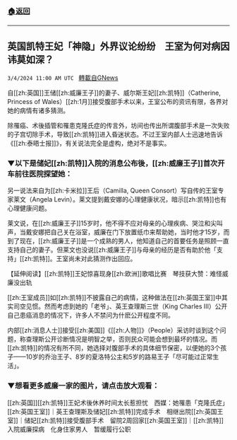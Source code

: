 ###  [:house:返回](README.md)
---


## 英国凯特王妃「神隐」外界议论纷纷　王室为何对病因讳莫如深？
`3/4/2024 11:00 AM UTC ` [轉載自GNews](https://gnews.org/articles/2363471)

自[[zh:英国]]王储[[zh:威廉王子]]的妻子、威尔斯王妃[[zh:凯特]]（Catherine, Princess of Wales）[[zh:1月]]接受腹部手术以来，王室公布的资讯有限，各界对她的病情有诸多猜测。

除罹癌、术後插管和罹患克隆氏症的传言外，坊间也传出所谓腹部手术是一次失败的子宫切除手术，导致[[zh:凯特]]进入昏迷状态。不过王室内部人士迅速地告诉《[[zh:泰晤士报]]》，有关说法完全是虚构，绝对不是事实。

### ▼以下是储妃[[zh:凯特]]入院的消息公布後，[[zh:威廉王子]]首次开车前往医院探望她：

另一说法来自为[[zh:卡米拉]]王后（Camilla, Queen Consort）写自传的王室专家莱文（Angela Levin）。莱文提到戴安娜的心理健康状况，暗示[[zh:凯特]]也有心理健康问题。

莱文说，在[[zh:威廉王子]]15岁时，他不得不应对母亲的心理疾病、哭泣和尖叫声，当戴安娜把自己关在浴室，威廉在门下放置纸巾来帮助她，当时他才15岁，而到了现在，[[zh:威廉王子]]是一个成熟的男人，他知道自己的首要任务是照顾一直支持自己的妻子。但莱文也没说[[zh:威廉王子]]与母亲的经历是否有助於他「支持」[[zh:凯特]]。王室尚未对此猜测作出回应。

【延伸阅读】[[zh:凯特]]王妃惊喜现身[[zh:欧洲]]歌唱比赛　琴技获大赞：难怪威廉没出轨

[[zh:王室成员]]如[[zh:凯特]]不披露自己的病情，这种做法在[[zh:英国王室]]中其实司空见惯。然而考虑到她的「老爷」、英王查理斯三世（King Charles III）公开自己患癌消息的情况下，许多人不禁问为什麽公开程度不同。

内部[[zh:消息人士]]接受[[zh:美国]]《[[zh:人物]]》（People）采访时谈到这个问题，称查理斯公开诊断情况是明智之举，否则民众可能会想到最坏的情况。而[[zh:凯特]]的情况有所不同，她选择对腹部手术的具体细节保密，以便她的3个孩子——10岁的乔治王子、8岁的夏洛特公主和5岁的路易王子「尽可能过正常生活」。

### ▼想看更多威廉一家的图片，请点击放大观看：

[[zh:英国]][[zh:凯特]]王妃术後休养时间太长惹担忧　西媒：她罹患「克隆氏症」[[zh:英国王室]]｜英王查理斯及储妃[[zh:凯特]]完成手术　相继出院[[zh:英国王室]]｜储妃[[zh:凯特]]接受腹部手术　留院2周回家[[zh:英国王室]]｜[[zh:凯特]]入院威廉探病　化身住家男人　暂缓履行公职
